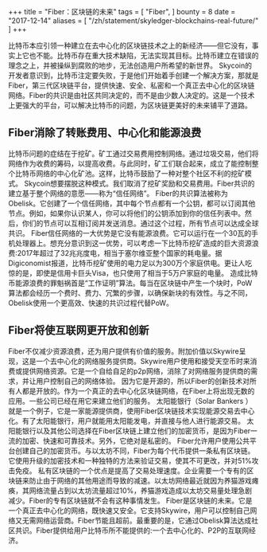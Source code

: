 +++
title = "Fiber：区块链的未来"
tags = [
    "Fiber",
]
bounty = 8
date = "2017-12-14"
aliases = [
	"/zh/statement/skyledger-blockchains-real-future/"
]
+++

比特币本应引领一种建立在去中心化的区块链技术之上的新经济——但它没有，事实上它也不能。比特币存在重大技术缺陷，无法实现其目标。比特币建立在错误的理念之上，并被操纵到腐败的地步，无法创造用户所希望的新世界。
Skycoin的开发者意识到，比特币注定要失败，于是他们开始着手创建一个解决方案，那就是Fiber，第三代区块链平台，提供快速、安全、私密和一个真正去中心化的区块链网络。Fiber的共识是由社区共同决定的，而不是由少数人决定的。这是一个技术上更强大的平台，可以解决比特币的问题，为区块链更美好的未来铺平了道路。
## Fiber消除了转账费用、中心化和能源浪费
比特币问题的症结在于挖矿。矿工通过交易费用控制网络。通过垃圾交易，他们将网络作为收费的筹码，以提高收费。与此同时，矿工们联合起来，成立了能控制整个比特币网络的中心化矿池。这样，比特币鼓励了一种对整个社区不利的挖矿模式。
Skycoin想要摆脱这种模式。我们取消了挖矿奖励和交易费用。Fiber共识的建立基于整个网络的意愿——称为“信任网络”。
Fiber的共识算法被称为Obelisk。它创建了一个信任网络，其中每个节点都有一个公钥，都可以订阅其他节点。例如，如果你认识某人，你可以将他们的公钥添加到你的信任列表中。然后，你们的节点可以互相订阅并发送消息。通过这个过程，所有节点可以达成全球共识。
Fiber信任网络的一大优势是它没有能源浪费。它可以运行在一个30瓦的手机处理器上。想充分意识到这一优势，可以考虑一下比特币挖矿造成的巨大资源浪费:2017年超过了32兆兆度电，相当于塞尔维亚整个国家的耗电量。据Digiconomist报道，比特币挖矿使用的电力足以为300万个家庭供电。更让人吃惊的是，即使是信用卡巨头Visa，也只使用了相当于5万户家庭的电量。
造成比特币能源浪费的罪魁祸首是“工作证明”算法。每当在区块链中产生一个块时，PoW算法都会经历一个费时、费力、冗繁的步骤，以确保新块的有效性。与之不同，Obelisk使用一个更高效、快速的共识过程代替PoW。
## Fiber将使互联网更开放和创新
Fiber不仅减少资源浪费，还为用户提供有价值的服务。附加价值以Skywire呈现，这是一个去中心化的网络服务提供商。Skywire用户使用和接受天空币时来消费或提供网络资源。它是一个自给自足的p2p网络，消除了对网络服务提供商的需求，并让用户控制自己的网络体验。
因为它是开源的，所以Fiber的创新技术对所有人都是开放的。作为一个真正的去中心化区块链网络，在Fiber上将出现无数的应用。一些公司已经在用它来建立他们的服务。
太阳能银行（Solar Bankers ）就是一个例子，它是一家能源提供商，使用Fiber区块链技术实现能源交易去中心化。有了太阳能银行，用户就能用太阳能发电，并直接与他人进行能源交易。
太阳能银行以及其他公司选择在Fiber区块链上建立他们的加密货币，是因为Fiber一流的加密、快速和可靠技术。另外，它绝对是私密的。
Fiber允许用户使用公共平台创建自己的加密货币。与以太坊不同，Fiber为每个代币提供一条私有区块链。它使用升级的加密技术和一种独特的方法来验证交易，使其不可更改，并对51%攻击免疫。
私有区块链的一个优点是提高了交易处理速度。企业需要一个专有的区块链来防止由于网络的其他用途而导致的减速。以太坊网络最近就因为养猫游戏瘫痪，其网络流量占到以太坊流量超过10%，养猫游戏造成以太坊交易量处理急剧减少。Fiber的专有区块链就不会有这种事情发生。
Fiber是区块链的未来。它是一个真正去中心化的网络，既快速又安全。它支持Skywire，用户可以控制自己网络又无需网络运营商。Fiber节能且超前。最重要的是，它通过Obelisk算法达成社区共识。Fiber提供给用户比特币所不能提供的:一个去中心化的、P2P的互联网经济。
